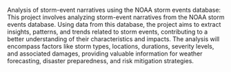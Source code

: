 Analysis of storm-event narratives using the NOAA storm events database:
This project involves analyzing storm-event narratives from the NOAA storm events database. Using data from this database, the project aims to extract insights, patterns, and trends related to storm events, contributing to a better understanding of their characteristics and impacts. The analysis will encompass factors like storm types, locations, durations, severity levels, and associated damages, providing valuable information for weather forecasting, disaster preparedness, and risk mitigation strategies.
